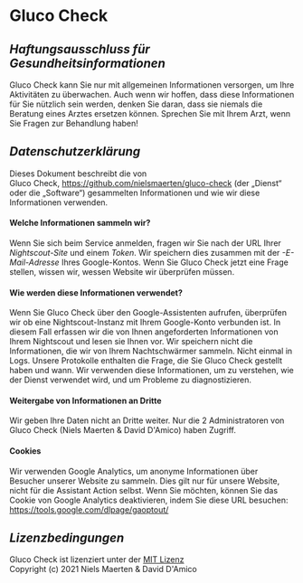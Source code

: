 # Gluco Check

## _Haftungsausschluss für Gesundheitsinformationen_
Gluco Check kann Sie nur mit allgemeinen Informationen versorgen, um Ihre Aktivitäten zu überwachen. Auch wenn wir hoffen, dass diese Informationen für Sie nützlich sein werden, denken Sie daran, dass sie niemals die Beratung eines Arztes ersetzen können. Sprechen Sie mit Ihrem Arzt, wenn Sie Fragen zur Behandlung haben!

## _Datenschutzerklärung_
Dieses Dokument beschreibt die von  
Gluco Check, https://github.com/nielsmaerten/gluco-check (der „Dienst“ oder die „Software“) gesammelten Informationen und wie wir diese Informationen verwenden.

#### Welche Informationen sammeln wir?
Wenn Sie sich beim Service anmelden, fragen wir Sie nach der URL Ihrer *Nightscout-Site* und einem *Token*. Wir speichern dies zusammen mit der *-E-Mail-Adresse* Ihres Google-Kontos. Wenn Sie Gluco Check jetzt eine Frage stellen, wissen wir, wessen Website wir überprüfen müssen.


#### Wie werden diese Informationen verwendet?
Wenn Sie Gluco Check über den Google-Assistenten aufrufen, überprüfen wir ob eine Nightscout-Instanz mit Ihrem Google-Konto verbunden ist. In diesem Fall erfassen wir die von Ihnen angeforderten Informationen von Ihrem Nightscout und lesen sie Ihnen vor. Wir speichern nicht die Informationen, die wir von Ihrem Nachtschwärmer sammeln. Nicht einmal in Logs. Unsere Protokolle enthalten die Frage, die Sie Gluco Check gestellt haben und wann. Wir verwenden diese Informationen, um zu verstehen, wie der Dienst verwendet wird, und um Probleme zu diagnostizieren.

#### Weitergabe von Informationen an Dritte
Wir geben Ihre Daten nicht an Dritte weiter. Nur die 2 Administratoren von Gluco Check (Niels Maerten & David D'Amico) haben Zugriff.

#### Cookies
Wir verwenden Google Analytics, um anonyme Informationen über Besucher unserer Website zu sammeln. Dies gilt nur für unsere Website, nicht für die Assistant Action selbst. Wenn Sie möchten, können Sie das Cookie von Google Analytics deaktivieren, indem Sie diese URL besuchen: https://tools.google.com/dlpage/gaoptout/

## _Lizenzbedingungen_
Gluco Check ist lizenziert unter der [MIT Lizenz](https://github.com/nielsmaerten/gluco-check/blob/main/LICENSE)  
Copyright (c) 2021 Niels Maerten & David D'Amico
